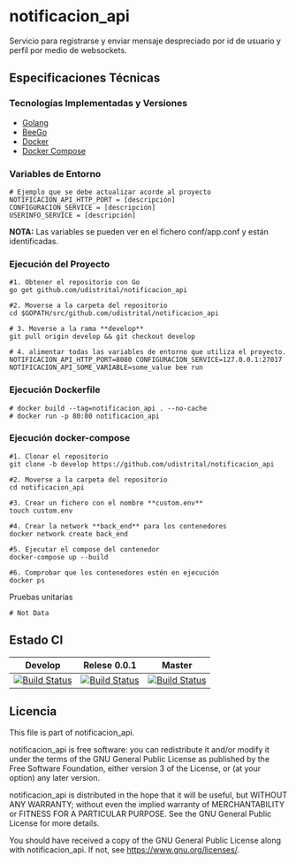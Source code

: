 # notificacion_api
Servicio para registrarse y enviar mensaje despreciado por id de usuario y perfil por medio de websockets.

## Especificaciones Técnicas

### Tecnologías Implementadas y Versiones
* [Golang](https://github.com/udistrital/introduccion_oas/blob/master/instalacion_de_herramientas/golang.md)
* [BeeGo](https://github.com/udistrital/introduccion_oas/blob/master/instalacion_de_herramientas/beego.md)
* [Docker](https://docs.docker.com/engine/install/ubuntu/)
* [Docker Compose](https://docs.docker.com/compose/)

### Variables de Entorno
```shell
# Ejemplo que se debe actualizar acorde al proyecto
NOTIFICACION_API_HTTP_PORT = [descripción]
CONFIGURACION_SERVICE = [descripción]
USERINFO_SERVICE = [descripción]
```
**NOTA:** Las variables se pueden ver en el fichero conf/app.conf y están identificadas.


### Ejecución del Proyecto
```shell
#1. Obtener el repositorio con Go
go get github.com/udistrital/notificacion_api

#2. Moverse a la carpeta del repositorio
cd $GOPATH/src/github.com/udistrital/notificacion_api

# 3. Moverse a la rama **develop**
git pull origin develop && git checkout develop

# 4. alimentar todas las variables de entorno que utiliza el proyecto.
NOTIFICACION_API_HTTP_PORT=8080 CONFIGURACION_SERVICE=127.0.0.1:27017 NOTIFICACION_API_SOME_VARIABLE=some_value bee run
```

### Ejecución Dockerfile
```shell
# docker build --tag=notificacion_api . --no-cache
# docker run -p 80:80 notificacion_api
```

### Ejecución docker-compose
```shell
#1. Clonar el repositorio
git clone -b develop https://github.com/udistrital/notificacion_api

#2. Moverse a la carpeta del repositorio
cd notificacion_api

#3. Crear un fichero con el nombre **custom.env**
touch custom.env

#4. Crear la network **back_end** para los contenedores
docker network create back_end

#5. Ejecutar el compose del contenedor
docker-compose up --build

#6. Comprobar que los contenedores estén en ejecución
docker ps
```

Pruebas unitarias
```shell
# Not Data
```
## Estado CI

| Develop | Relese 0.0.1 | Master |
| -- | -- | -- |
| [![Build Status](https://hubci.portaloas.udistrital.edu.co/api/badges/udistrital/notificacion_api/status.svg?ref=refs/heads/develop)](https://hubci.portaloas.udistrital.edu.co/udistrital/notificacion_api) |  [![Build Status](https://hubci.portaloas.udistrital.edu.co/api/badges/udistrital/notificacion_api/status.svg?ref=refs/heads/release/0.0.1)](https://hubci.portaloas.udistrital.edu.co/udistrital/notificacion_api) | [![Build Status](https://hubci.portaloas.udistrital.edu.co/api/badges/udistrital/notificacion_api/status.svg)](https://hubci.portaloas.udistrital.edu.co/udistrital/notificacion_api) |


## Licencia

This file is part of notificacion_api.

notificacion_api is free software: you can redistribute it and/or modify it under the terms of the GNU General Public License as published by the Free Software Foundation, either version 3 of the License, or (at your option) any later version.

notificacion_api is distributed in the hope that it will be useful, but WITHOUT ANY WARRANTY; without even the implied warranty of MERCHANTABILITY or FITNESS FOR A PARTICULAR PURPOSE. See the GNU General Public License for more details.

You should have received a copy of the GNU General Public License along with notificacion_api. If not, see https://www.gnu.org/licenses/.
